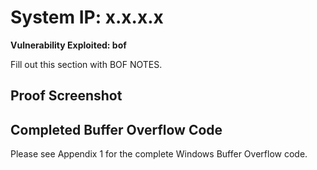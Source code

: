 # System IP: x.x.x.x

**Vulnerability Exploited: bof**

Fill out this section with BOF NOTES.

## Proof Screenshot

## Completed Buffer Overflow Code

Please see Appendix 1 for the complete Windows Buffer Overflow code.
